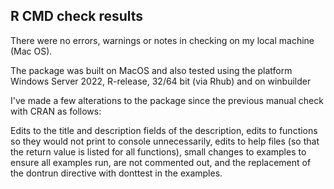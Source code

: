 ## R CMD check results

There were no errors, warnings or notes in checking on my local machine (Mac OS).

The package was built on MacOS and also tested using the platform Windows Server 2022, R-release, 32/64 bit (via Rhub) and on winbuilder

I've made a few alterations to the package since the previous manual check with CRAN as follows:

Edits to the title and description fields of the description, edits to functions so they would not print to console unnecessarily, edits to help files (so that the return value is listed for all functions), small changes to examples to ensure all examples run, are not commented out, and the replacement of the dontrun directive with donttest in the examples.
